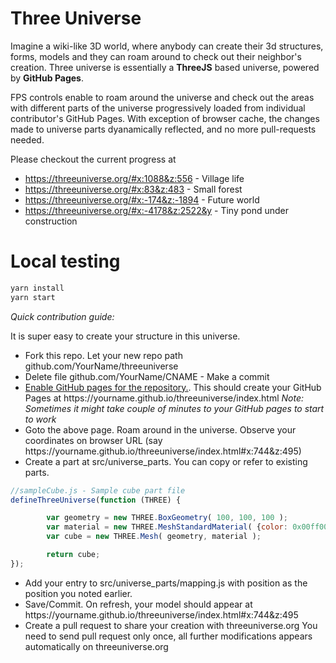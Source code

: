 # Three Universe
Imagine a wiki-like 3D world, where anybody can create their 3d structures, forms, models and they can roam around to check out their neighbor's creation. Three universe is essentially a **ThreeJS** based universe, powered by **GitHub Pages**.

FPS controls enable to roam around the universe and check out the areas with different parts of the universe progressively loaded from individual contributor's GitHub Pages. With exception of browser cache, the changes made to universe parts dyanamically reflected, and no more pull-requests needed.


Please checkout the current progress at 


- https://threeuniverse.org/#x:1088&z:556 - Village life
- https://threeuniverse.org/#x:83&z:483 - Small forest 
- https://threeuniverse.org/#x:-174&z:-1894 - Future world
- https://threeuniverse.org/#x:-4178&z:2522&y - Tiny pond under construction

# Local testing

```sh
yarn install
yarn start
```

*Quick contribution guide:*

It is super easy to create your structure in this universe. 
- Fork this repo. Let your new repo path  github.com/YourName/threeuniverse
- Delete file github.com/YourName/CNAME - Make a commit 
- [Enable GitHub pages for the repository.](https://help.github.com/articles/configuring-a-publishing-source-for-github-pages/). This should create your GitHub Pages at  https://<span></span>yourname.github.io/threeuniverse/index.html *Note: Sometimes it might take couple of minutes to your GitHub pages to start to work*
- Goto the above page. Roam around in the universe. Observe your coordinates on browser URL (say https://<span></span>yourname.github.io/threeuniverse/index.html#x:744&z:495)
- Create a part at src/universe_parts. You can copy or refer to existing parts.
```javascript
//sampleCube.js - Sample cube part file
defineThreeUniverse(function (THREE) {

        var geometry = new THREE.BoxGeometry( 100, 100, 100 );
        var material = new THREE.MeshStandardMaterial( {color: 0x00ff00} );
        var cube = new THREE.Mesh( geometry, material );

        return cube;
});
  ```    
- Add your entry to src/universe_parts/mapping.js with position as the position you noted earlier.
- Save/Commit. On refresh, your model should appear at https://<span></span>yourname.github.io/threeuniverse/index.html#x:744&z:495
- Create a pull request to share your creation with threeuniverse.org You need to send pull request only once, all further modifications appears automatically on threeuniverse.org
